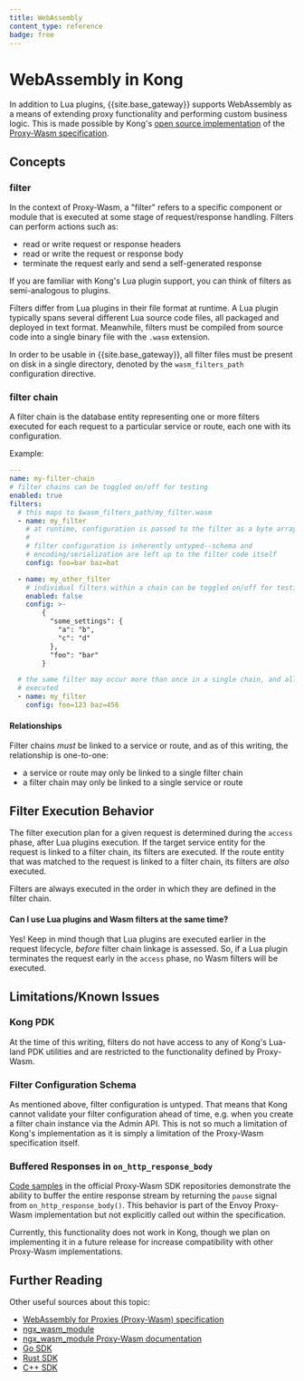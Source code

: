```yaml
---
title: WebAssembly
content_type: reference
badge: free
---
```


# WebAssembly in Kong

In addition to Lua plugins, {{site.base_gateway}} supports WebAssembly as a
means of extending proxy functionality and performing custom business logic.
This is made possible by Kong's [open source implementation](https://github.com/Kong/ngx_wasm_module) of
the [Proxy-Wasm specification](https://github.com/proxy-wasm/spec).

## Concepts

### filter

In the context of Proxy-Wasm, a "filter" refers to a specific component or
module that is executed at some stage of request/response handling. Filters can
perform actions such as:

* read or write request or response headers
* read or write the request or response body
* terminate the request early and send a self-generated response

If you are familiar with Kong's Lua plugin support, you can think of filters
as semi-analogous to plugins.

Filters differ from Lua plugins in their file format at runtime. A Lua plugin
typically spans several different Lua source code files, all packaged and
deployed in text format. Meanwhile, filters must be compiled from source code
into a single binary file with the `.wasm` extension.

In order to be usable in {{site.base_gateway}}, all filter files must be present
on disk in a single directory, denoted by the `wasm_filters_path` configuration
directive.

### filter chain

A filter chain is the database entity representing one or more filters executed
for each request to a particular service or route, each one with its
configuration.

Example:

```yaml
---
name: my-filter-chain
# filter chains can be toggled on/off for testing
enabled: true
filters:
  # this maps to $wasm_filters_path/my_filter.wasm
  - name: my_filter
    # at runtime, configuration is passed to the filter as a byte array
    #
    # filter configuration is inherently untyped--schema and
    # encoding/serialization are left up to the filter code itself
    config: foo=bar baz=bat

  - name: my_other_filter
    # individual filters within a chain can be toggled on/off for testing
    enabled: false
    config: >-
        {
          "some_settings": {
            "a": "b",
            "c": "d"
          },
          "foo": "bar"
        }

  # the same filter may occur more than once in a single chain, and all entries will be
  # executed
  - name: my_filter
    config: foo=123 baz=456
```


#### Relationships

Filter chains _must_ be linked to a service or route, and as of this writing,
the relationship is one-to-one:

* a service or route may only be linked to a single filter chain
* a filter chain may only be linked to a single service or route

## Filter Execution Behavior

The filter execution plan for a given request is determined during the `access`
phase, after Lua plugins execution. If the target service entity for the request
is linked to a filter chain, its filters are executed. If the route entity that
was matched to the request is linked to a filter chain, its filters are _also_
executed.

Filters are always executed in the order in which they are defined in the filter
chain.

#### Can I use Lua plugins and Wasm filters at the same time?

Yes! Keep in mind though that Lua plugins are executed earlier in the request
lifecycle, _before_ filter chain linkage is assessed. So, if a Lua plugin
terminates the request early in the `access` phase, no Wasm filters will be
executed.

## Limitations/Known Issues

### Kong PDK

At the time of this writing, filters do not have access to any of Kong's
Lua-land PDK utilities and are restricted to the functionality defined by
Proxy-Wasm.

### Filter Configuration Schema

As mentioned above, filter configuration is untyped. That means that Kong
cannot validate your filter configuration ahead of time, e.g. when you create a
filter chain instance via the Admin API. This is not so much a limitation of
Kong's implementation as it is simply a limitation of the Proxy-Wasm
specification itself.

### Buffered Responses in `on_http_response_body`

[Code samples](https://github.com/proxy-wasm/proxy-wasm-rust-sdk/blob/v0.2.1/examples/http_body/src/lib.rs#L52-L56) in the official Proxy-Wasm SDK
repositories demonstrate the ability to buffer the entire response stream by
returning the `pause` signal from `on_http_response_body()`. This behavior is
part of the Envoy Proxy-Wasm implementation but not explicitly called out within
the specification.

Currently, this functionality does not work in Kong, though we plan on
implementing it in a future release for increase compatibility with other
Proxy-Wasm implementations.


## Further Reading

Other useful sources about this topic:
* [WebAssembly for Proxies (Proxy-Wasm) specification](https://github.com/proxy-wasm/spec)
* [ngx_wasm_module](https://github.com/Kong/ngx_wasm_module)
* [ngx_wasm_module Proxy-Wasm documentation](https://github.com/Kong/ngx_wasm_module/blob/main/docs/PROXY_WASM.md)
* [Go SDK](https://github.com/tetratelabs/proxy-wasm-go-sdk/)
* [Rust SDK](https://github.com/proxy-wasm/proxy-wasm-rust-sdk/)
* [C++ SDK](https://github.com/proxy-wasm/proxy-wasm-cpp-sdk/)
